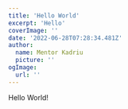 ```yaml
---
title: 'Hello World'
excerpt: 'Hello'
coverImage: ''
date: '2022-06-28T07:28:34.481Z'
author:
  name: Mentor Kadriu
  picture: ''
ogImage:
  url: ''
---
```


Hello World!
